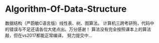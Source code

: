 # Algorithm-Of-Data-Structure
数据结构（严蔚敏C语言版）线性表、树、图算法。
计算机三跨考研狗，代码中的错误与不足还请各位大佬点出。万分感谢！
算法没有完全按照课本上的算法敲，但在vs2017都能正常编译。
努力提交中...
